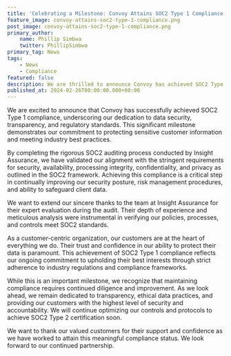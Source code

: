 ```yaml
---
title: 'Celebrating a Milestone: Convoy Attains SOC2 Type 1 Compliance'
feature_image: convoy-attains-soc2-type-1-compliance.png
post_image: convoy-attains-soc2-type-1-compliance.png 
primary_author:
    name: Phillip Simbwa
    twitter: PhillipSimbwa
primary_tag: News
tags:
    - News
    - Compliance
featured: false
description: We are thrilled to announce Convoy has achieved SOC2 Type 1 compliance after a successful audit validating our data security policies. This post will cover our SOC2 journey and how this certification reflects our commitment to protecting customer information.
published_at: 2024-02-26T00:00:00.000+00:00
---
```


We are excited to announce that Convoy has successfully achieved SOC2 Type 1 compliance, underscoring our dedication to data security, transparency, and regulatory standards. This significant milestone demonstrates our commitment to protecting sensitive customer information and meeting industry best practices.

By completing the rigorous SOC2 auditing process conducted by Insight Assurance, we have validated our alignment with the stringent requirements for security, availability, processing integrity, confidentiality, and privacy as outlined in the SOC2 framework. Achieving this compliance is a critical step in continually improving our security posture, risk management procedures, and ability to safeguard client data.

We want to extend our sincere thanks to the team at Insight Assurance for their expert evaluation during the audit. Their depth of experience and meticulous analysis were instrumental in verifying our policies, processes, and controls meet SOC2 standards.

As a customer-centric organization, our customers are at the heart of everything we do. Their trust and confidence in our ability to protect their data is paramount. This achievement of SOC2 Type 1 compliance reflects our ongoing commitment to upholding their best interests through strict adherence to industry regulations and compliance frameworks.

While this is an important milestone, we recognize that maintaining compliance requires continued diligence and improvement. As we look ahead, we remain dedicated to transparency, ethical data practices, and providing our customers with the highest level of security and accountability. We will continue optimizing our controls and protocols to achieve SOC2 Type 2 certification soon.

We want to thank our valued customers for their support and confidence as we have worked to attain this meaningful compliance status. We look forward to our continued partnership.
